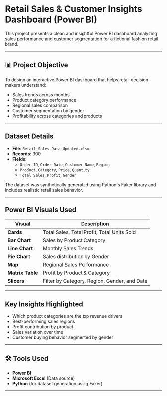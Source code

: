 # Retail Sales & Customer Insights Dashboard (Power BI)

This project presents a clean and insightful Power BI dashboard analyzing sales performance and customer segmentation for a fictional fashion retail brand. 

---

## 📊 Project Objective

To design an interactive Power BI dashboard that helps retail decision-makers understand:

- Sales trends across months
- Product category performance
- Regional sales comparison
- Customer segmentation by gender
- Profitability across categories and products

---

## Dataset Details

- **File**: `Retail_Sales_Data_Updated.xlsx`
- **Records**: 300
- **Fields**:
  - `Order ID`, `Order Date`, `Customer Name`, `Region`
  - `Product`, `Category`, `Price`, `Quantity`
  - `Total Sales`, `Profit`, `Gender`

The dataset was synthetically generated using Python's Faker library and includes realistic retail sales behavior.

---

## Power BI Visuals Used

| Visual | Description |
|--------|-------------|
| **Cards** | Total Sales, Total Profit, Total Units Sold |
| **Bar Chart** | Sales by Product Category |
| **Line Chart** | Monthly Sales Trends |
| **Pie Chart** | Sales distribution by Gender |
| **Map** | Regional Sales Performance |
| **Matrix Table** | Profit by Product & Category |
| **Slicers** | Filter by Category, Region, Gender, and Date |

---

## Key Insights Highlighted

- Which product categories are the top revenue drivers
- Best-performing sales regions
- Profit contribution by product
- Sales variation over time
- Customer buying behavior segmented by gender

---

## 🛠️ Tools Used

- **Power BI**
- **Microsoft Excel** (Data source)
- **Python** (for dataset generation using Faker)

---



